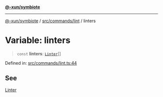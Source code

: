 [**@-xun/symbiote**](../../../../README.md)

***

[@-xun/symbiote](../../../../README.md) / [src/commands/lint](../README.md) / linters

# Variable: linters

> `const` **linters**: [`Linter`](../enumerations/Linter.md)[]

Defined in: [src/commands/lint.ts:44](https://github.com/Xunnamius/symbiote/blob/50bd26ba580f69a990fc1f7bdf0f09da69c3cfeb/src/commands/lint.ts#L44)

## See

[Linter](../enumerations/Linter.md)
